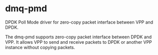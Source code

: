 # dmq-pmd
DPDK Poll Mode driver for zero-copy packet interface between VPP and DPDK.

The dmq-pmd supports zero-copy packet interface between DPDK and VPP.
It allows VPP to send and receive packets to DPDK or another VPP instance without copying packets.
